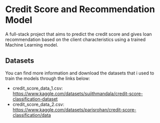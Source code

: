 # Credit Score and Recommendation Model

A full-stack project that aims to predict the credit score and gives loan recommendation based on the client characteristics using a trained Machine Learning model.

## Datasets

You can find more information and download the datasets that i used to train the models through the links below:

- credit_score_data_1.csv: https://www.kaggle.com/datasets/sujithmandala/credit-score-classification-dataset
- credit_score_data_2.csv: https://www.kaggle.com/datasets/parisrohan/credit-score-classification/data 
